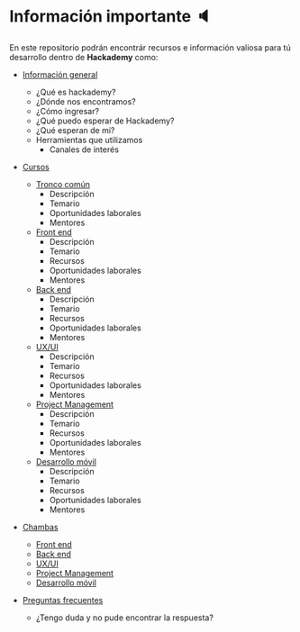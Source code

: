 # Información importante :speaker:
En este repositorio podrán encontrár recursos e información valiosa para tú desarrollo dentro de **Hackademy** como:

- [Información general](https://github.com/hackademymx/informacion-importante/blob/master/informaci%C3%B3n-general.md)
    - ¿Qué es hackademy?
    - ¿Dónde nos encontramos?
    - ¿Cómo ingresar?
    - ¿Qué puedo esperar de Hackademy?
    - ¿Qué esperan de mi?
    - Herramientas que utilizamos
        - Canales de interés
- [Cursos](https://github.com/hackademymx/informacion-importante/tree/master/cursos)
    - [Tronco común](https://github.com/hackademymx/informacion-importante/blob/master/cursos/tronco-comun.md)
        - Descripción
        - Temario
        - Oportunidades laborales
        - Mentores
    - [Front end](https://github.com/hackademymx/informacion-importante/blob/master/cursos/font-end.md)
        - Descripción
        - Temario
        - Recursos
        - Oportunidades laborales
        - Mentores
    - [Back end](https://github.com/hackademymx/informacion-importante/blob/master/cursos/back-end.md)
        - Descripción
        - Temario
        - Recursos
        - Oportunidades laborales
        - Mentores
    - [UX/UI](https://github.com/hackademymx/informacion-importante/blob/master/cursos/ux-ui.md)
        - Descripción
        - Temario
        - Recursos
        - Oportunidades laborales
        - Mentores
    - [Project Management](https://github.com/hackademymx/informacion-importante/blob/master/cursos/project-management.md)    
        - Descripción
        - Temario
        - Recursos
        - Oportunidades laborales
        - Mentores
    - [Desarrollo móvil](https://github.com/hackademymx/informacion-importante/blob/master/cursos/desarrollo-movil.md)
        - Descripción
        - Temario
        - Recursos
        - Oportunidades laborales
        - Mentores
- [Chambas](https://github.com/hackademymx/informacion-importante/tree/master/chambas) 
    - [Front end](https://github.com/hackademymx/informacion-importante/blob/master/chambas/front-end.md)
    - [Back end](https://github.com/hackademymx/informacion-importante/blob/master/chambas/back-end.md)
    - [UX/UI](https://github.com/hackademymx/informacion-importante/blob/master/chambas/ux-ui.md)
    - [Project Management](https://github.com/hackademymx/informacion-importante/blob/master/chambas/project-management.md)
    - [Desarrollo móvil](https://github.com/hackademymx/informacion-importante/blob/master/chambas/desarrollo-movil.md)
    
- [Preguntas frecuentes](https://github.com/hackademymx/informacion-importante/blob/master/preguntas-frecuentes.md)
    - ¿Tengo duda y no pude encontrar la respuesta?

